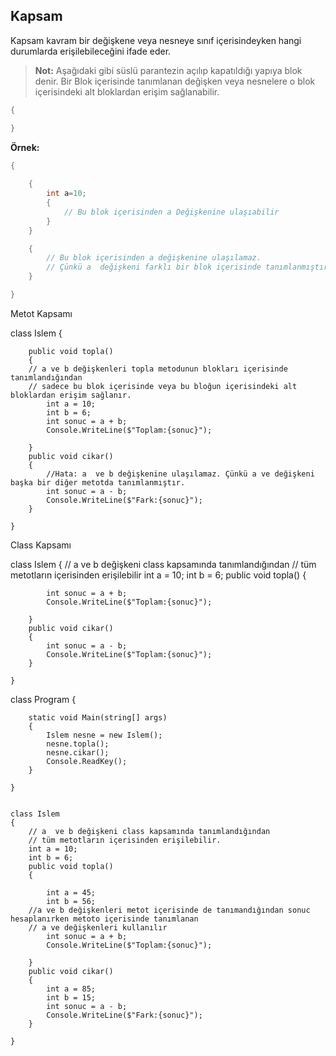 ## Kapsam ##

Kapsam kavram bir değişkene veya nesneye sınıf içerisindeyken hangi durumlarda erişilebileceğini ifade eder.

> **Not:** Aşağıdaki gibi  süslü parantezin açılıp kapatıldığı yapıya  blok denir. 
> Bir Blok içerisinde tanımlanan değişken veya nesnelere o blok içerisindeki alt bloklardan erişim sağlanabilir.
```csharp
{

}
```
**Örnek:**

```csharp
{
	
    {
        int a=10;
        {
            // Bu blok içerisinden a Değişkenine ulaşıabilir
        }
    }

    {
        // Bu blok içerisinden a değişkenine ulaşılamaz.
        // Çünkü a  değişkeni farklı bir blok içerisinde tanımlanmıştır.
    }

}
```

Metot Kapsamı

 class Islem
    {

        public void topla()
        {
	    // a ve b değişkenleri topla metodunun blokları içerisinde tanımlandığından 
	    // sadece bu blok içerisinde veya bu bloğun içerisindeki alt bloklardan erişim sağlanır.
            int a = 10; 
            int b = 6;
            int sonuc = a + b;
            Console.WriteLine($"Toplam:{sonuc}");
            
        }
        public void cikar()
        {
            //Hata: a  ve b değişkenine ulaşılamaz. Çünkü a ve değişkeni başka bir diğer metotda tanımlanmıştır.
            int sonuc = a - b;
            Console.WriteLine($"Fark:{sonuc}");
        }
	
    }

Class Kapsamı

class Islem
    {
        // a  ve b değişkeni class kapsamında tanımlandığından
        // tüm metotların içerisinden erişilebilir
        int a = 10;
        int b = 6;
        public void topla()
        {
            
            int sonuc = a + b;
            Console.WriteLine($"Toplam:{sonuc}");
            
        }
        public void cikar()
        {
            int sonuc = a - b;
            Console.WriteLine($"Toplam:{sonuc}");
        }

    }


class Program
    {

        static void Main(string[] args)
        {
            Islem nesne = new Islem();
            nesne.topla();
            nesne.cikar();
            Console.ReadKey();
        }

    }


    class Islem
    {
        // a  ve b değişkeni class kapsamında tanımlandığından
        // tüm metotların içerisinden erişilebilir. 
        int a = 10;
        int b = 6;
        public void topla()
        {
	    
            int a = 45;
            int b = 56;
	    //a ve b değişkenleri metot içerisinde de tanımandığından sonuc hesaplanırken metoto içerisinde tanımlanan
	    // a ve değişkenleri kullanılır
            int sonuc = a + b;
            Console.WriteLine($"Toplam:{sonuc}");
            
        }
        public void cikar()
        {
            int a = 85;
            int b = 15;
            int sonuc = a - b;
            Console.WriteLine($"Fark:{sonuc}");
        }

    }
